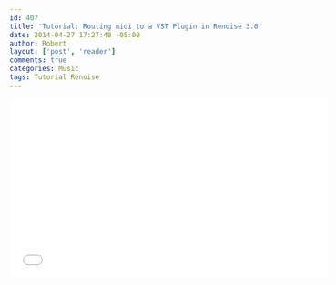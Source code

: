 ```yaml
---
id: 407
title: 'Tutorial: Routing midi to a VST Plugin in Renoise 3.0'
date: 2014-04-27 17:27:48 -05:00
author: Robert
layout: ['post', 'reader']
comments: true
categories: Music
tags: Tutorial Renoise
---
```


<iframe width="560" height="315" src="//www.youtube.com/embed/aKesPaOyg5Y" frameborder="0" allowfullscreen></iframe>
